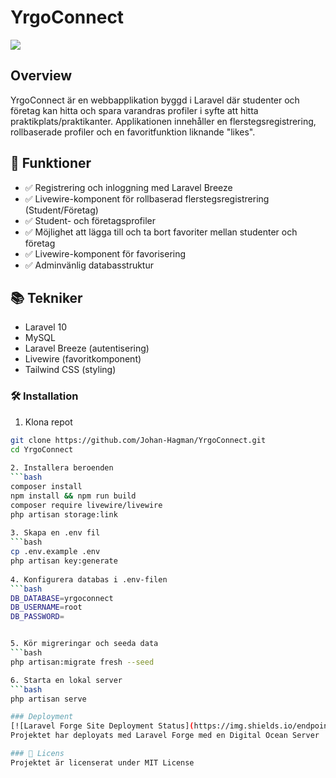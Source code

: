 # YrgoConnect

![](https://media0.giphy.com/media/v1.Y2lkPTc5MGI3NjExbWdiYW51anhuamF3enRwM3c5N3lucnA0dzVycHdtZXQxYWYzZm5xNyZlcD12MV9pbnRlcm5hbF9naWZfYnlfaWQmY3Q9Zw/lJqkyOEt8OtpQls9F7/giphy.gif)

## Overview
YrgoConnect är en webbapplikation byggd i Laravel där studenter och företag kan hitta och spara varandras profiler i syfte att hitta praktikplats/praktikanter. Applikationen innehåller en flerstegsregistrering, rollbaserade profiler och en favoritfunktion liknande "likes".

## 🚀 Funktioner
- ✅ Registrering och inloggning med Laravel Breeze
- ✅ Livewire-komponent för rollbaserad flerstegsregistrering (Student/Företag)
- ✅ Student- och företagsprofiler
- ✅ Möjlighet att lägga till och ta bort favoriter mellan studenter och företag
- ✅ Livewire-komponent för favorisering
- ✅ Adminvänlig databasstruktur

## 📚 Tekniker
- Laravel 10
- MySQL
- Laravel Breeze (autentisering)
- Livewire (favoritkomponent)
- Tailwind CSS (styling)

### 🛠️ Installation
1. Klona repot
```bash
git clone https://github.com/Johan-Hagman/YrgoConnect.git
cd YrgoConnect
   
2. Installera beroenden
```bash
composer install
npm install && npm run build
composer require livewire/livewire
php artisan storage:link
		
3. Skapa en .env fil
```bash
cp .env.example .env
php artisan key:generate
		
4. Konfigurera databas i .env-filen
```bash
DB_DATABASE=yrgoconnect
DB_USERNAME=root
DB_PASSWORD=


5. Kör migreringar och seeda data
```bash
php artisan:migrate fresh --seed

6. Starta en lokal server
```bash
php artisan serve

### Deployment
[![Laravel Forge Site Deployment Status](https://img.shields.io/endpoint?url=https%3A%2F%2Fforge.laravel.com%2Fsite-badges%2F4034333c-60e9-46ac-87f7-8e1186e4d576&style=for-the-badge)](https://forge.laravel.com/servers/907431/sites/2683537)
Projektet har deployats med Laravel Forge med en Digital Ocean Server

### 📜 Licens
Projektet är licenserat under MIT License